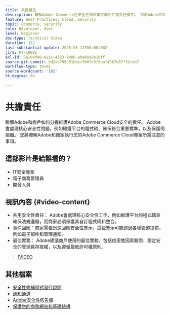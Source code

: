 ```yaml
---
title: 共擔責任
description: 瞭解Adobe Commerce在安全性和作業方面的共擔責任模式。 探索Adobe和商戶的關鍵角色。
feature: Best Practices, Cloud, Security
topic: Commerce, Security
role: Developer, User
level: Beginner
doc-type: Technical Video
duration: 152
last-substantial-update: 2025-05-12T00:00:00Z
jira: KT-18082
exl-id: 8a109d90-a11c-4323-9486-abe48a2e1bff
source-git-commit: bd2ae796c91bbec5b07e3f9aaf4967e67f31ceb7
workflow-type: tm+mt
source-wordcount: '182'
ht-degree: 0%

---
```


# 共擔責任

瞭解Adobe和商戶如何分擔維護Adobe Commerce Cloud安全的責任。 Adobe會處理核心安全性問題，例如維護平台的程式碼、確保符合重要標準，以及保護伺服器。 您將瞭解Adobe和商家執行您的Adobe Commerce Cloud專案所需注意的事項。

## 這部影片是給誰看的？

* IT安全專家
* 電子商務管理員
* 開發人員

## 視訊內容 {#video-content}

* 共用安全性責任： Adobe會處理核心安全性工作，例如維護平台的程式碼並確保法規遵循，而商家必須保護其自訂程式碼和整合。
* 事件回應：商家需要迅速回應安全性警示，這些警示可能透過各種管道提供，例如電子郵件和管理通知。
* 最佳實務： Adobe建議商戶使用的最佳實務，包括啟用雙因素驗證、設定安全的管理員存取權，以及遵循最低許可權原則。

>[!VIDEO](https://video.tv.adobe.com/v/3458392/?learn=on&enablevpops)

## 其他檔案

* [安全性修補程式發行說明](https://experienceleague.adobe.com/zh-hant/docs/commerce-operations/release/notes/security-patches/overview)
* [通知通道](https://business.adobe.com/blog/introducing-enhanced-security-patch-deployment-and-communications-in-adobe-commerce#proactive-communication--keeping-customers-informed)
* [Adobe安全性佈告欄](https://helpx.adobe.com/search.html?q=security%2520updates%2520commerce&amp;context=https%253A%252F%252Fhelpx.adobe.com%252Fsupport.html)
* [保護您的商務網站和基礎結構](https://experienceleague.adobe.com/zh-hant/docs/commerce-operations/implementation-playbook/best-practices/launch/security-best-practices)
